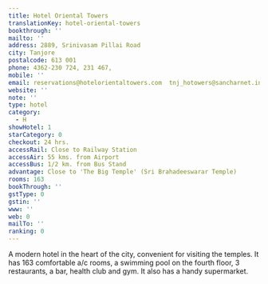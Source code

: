 ```yaml
---
title: Hotel Oriental Towers
translationKey: hotel-oriental-towers
bookthrough: ''
mailto: ''
address: 2889, Srinivasam Pillai Road
city: Tanjore
postalcode: 613 001
phone: 4362-230 724, 231 467,
mobile: ''
email: reservations@hotelorientaltowers.com  tnj_hotowers@sancharnet.in
website: ''
note: ''
type: hotel
category:
  - H
showHotel: 1
starCategory: 0
checkout: 24 hrs.
accessRail: Close to Railway Station
accessAir: 55 kms. from Airport
accessBus: 1/2 km. from Bus Stand
advantage: Close to 'The Big Temple' (Sri Brahadeeswarar Temple)
rooms: 163
bookThrough: ''
gstType: 0
gstin: ''
www: ''
web: 0
mailTo: ''
ranking: 0
---
```







A modern hotel in the heart of the city, convenient for visiting the temples. It has 163 comfortable a/c rooms, a swimming pool on the fourth floor, 3 restaurants, a bar, health club and gym. It also has a handy supermarket.
